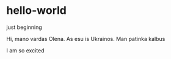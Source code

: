 # hello-world
just beginning

Hi, mano vardas Olena. As esu is Ukrainos. Man patinka kalbus

I am so excited